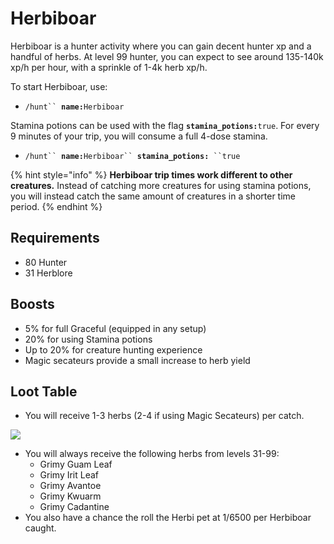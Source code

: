 # Herbiboar

Herbiboar is a hunter activity where you can gain decent hunter xp and a handful of herbs. At level 99 hunter, you can expect to see around 135-140k xp/h per hour, with a sprinkle of 1-4k herb xp/h.

To start Herbiboar, use:

* `/hunt`` `**`name:`**`Herbiboar`

Stamina potions can be used with the flag **`stamina_potions:`**`true`. For every 9 minutes of your trip, you will consume a full 4-dose stamina.

* `/hunt`` `**`name:`**`Herbiboar`` `**`stamina_potions:`**` ``true`

{% hint style="info" %}
**Herbiboar trip times work different to other creatures.** Instead of catching more creatures for using stamina potions, you will instead catch the same amount of creatures in a shorter time period.
{% endhint %}

## Requirements

* 80 Hunter
* 31 Herblore

## Boosts

* 5% for full Graceful (equipped in any setup)
* 20% for using Stamina potions
* Up to 20% for creature hunting experience
* Magic secateurs provide a small increase to herb yield

## Loot Table

* You will receive 1-3 herbs (2-4 if using Magic Secateurs) per catch.

![](../../.gitbook/assets/Herbi\_loot\_table.png)

* You will always receive the following herbs from levels 31-99:
  * Grimy Guam Leaf
  * Grimy Irit Leaf
  * Grimy Avantoe
  * Grimy Kwuarm
  * Grimy Cadantine
* You also have a chance the roll the Herbi pet at 1/6500 per Herbiboar caught.

